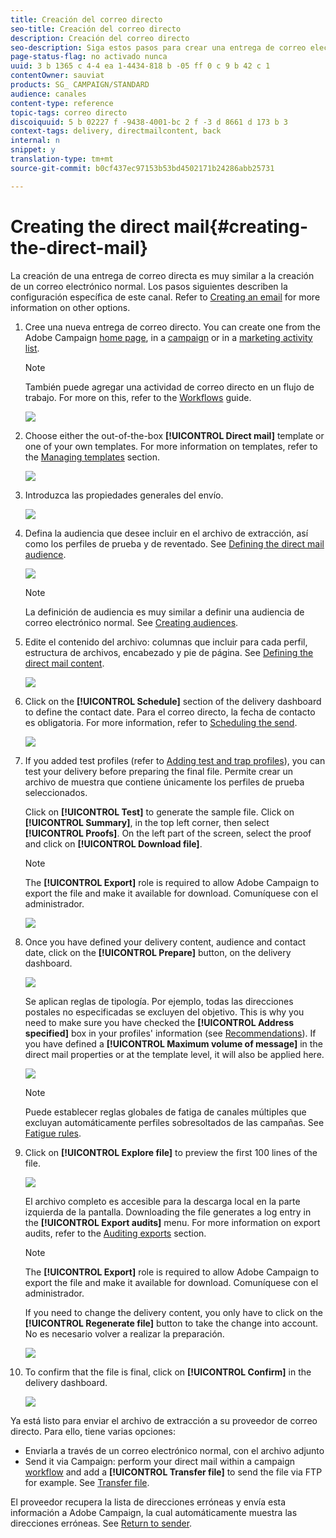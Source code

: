 ```yaml
---
title: Creación del correo directo
seo-title: Creación del correo directo
description: Creación del correo directo
seo-description: Siga estos pasos para crear una entrega de correo electrónico directa en Adobe Campaign.
page-status-flag: no activado nunca
uuid: 3 b 1365 c 4-4 ea 1-4434-818 b -05 ff 0 c 9 b 42 c 1
contentOwner: sauviat
products: SG_ CAMPAIGN/STANDARD
audience: canales
content-type: reference
topic-tags: correo directo
discoiquuid: 5 b 02227 f -9438-4001-bc 2 f -3 d 8661 d 173 b 3
context-tags: delivery, directmailcontent, back
internal: n
snippet: y
translation-type: tm+mt
source-git-commit: b0cf437ec97153b53bd4502171b24286abb25731

---
```



# Creating the direct mail{#creating-the-direct-mail}

La creación de una entrega de correo directa es muy similar a la creación de un correo electrónico normal. Los pasos siguientes describen la configuración específica de este canal. Refer to [Creating an email](../../channels/using/creating-an-email.md) for more information on other options.

1. Cree una nueva entrega de correo directo. You can create one from the Adobe Campaign [home page](../../start/using/interface-description.md#home-page), in a [campaign](../../start/using/marketing-activities.md#creating-a-marketing-activity) or in a [marketing activity list](../../start/using/programs-and-campaigns.md#creating-a-campaign).

   >[!NOTE]
   >
   >También puede agregar una actividad de correo directo en un flujo de trabajo. For more on this, refer to the [Workflows](../../automating/using/direct-mail-delivery.md) guide.

   ![](assets/direct_mail_1.png)

1. Choose either the out-of-the-box **[!UICONTROL Direct mail]** template or one of your own templates. For more information on templates, refer to the [Managing templates](../../start/using/about-templates.md) section.

   ![](assets/direct_mail_2.png)

1. Introduzca las propiedades generales del envío.

   ![](assets/direct_mail_3.png)

1. Defina la audiencia que desee incluir en el archivo de extracción, así como los perfiles de prueba y de reventado. See [Defining the direct mail audience](../../channels/using/defining-the-direct-mail-audience.md).

   ![](assets/direct_mail_4.png)

   >[!NOTE]
   >
   >La definición de audiencia es muy similar a definir una audiencia de correo electrónico normal. See [Creating audiences](../../audiences/using/creating-audiences.md).

1. Edite el contenido del archivo: columnas que incluir para cada perfil, estructura de archivos, encabezado y pie de página. See [Defining the direct mail content](../../channels/using/defining-the-direct-mail-content.md).

   ![](assets/direct_mail_5.png)

1. Click on the **[!UICONTROL Schedule]** section of the delivery dashboard to define the contact date. Para el correo directo, la fecha de contacto es obligatoria. For more information, refer to [Scheduling the send](../../sending/using/about-scheduling-messages.md).

   ![](assets/direct_mail_8.png)

1. If you added test profiles (refer to [Adding test and trap profiles](../../channels/using/defining-the-direct-mail-audience.md#adding-test-and-trap-profiles)), you can test your delivery before preparing the final file. Permite crear un archivo de muestra que contiene únicamente los perfiles de prueba seleccionados.

   Click on **[!UICONTROL Test]** to generate the sample file. Click on **[!UICONTROL Summary]**, in the top left corner, then select **[!UICONTROL Proofs]**. On the left part of the screen, select the proof and click on **[!UICONTROL Download file]**.

   >[!NOTE]
   >
   >The **[!UICONTROL Export]** role is required to allow Adobe Campaign to export the file and make it available for download. Comuníquese con el administrador.

   ![](assets/direct_mail_19.png)

1. Once you have defined your delivery content, audience and contact date, click on the **[!UICONTROL Prepare]** button, on the delivery dashboard.

   ![](assets/direct_mail_16.png)

   Se aplican reglas de tipología. Por ejemplo, todas las direcciones postales no especificadas se excluyen del objetivo. This is why you need to make sure you have checked the **[!UICONTROL Address specified]** box in your profiles' information (see [Recommendations](../../channels/using/about-direct-mail.md#recommendations)). If you have defined a **[!UICONTROL Maximum volume of message]** in the direct mail properties or at the template level, it will also be applied here.

   ![](assets/direct_mail_25.png)

   >[!NOTE]
   >
   >Puede establecer reglas globales de fatiga de canales múltiples que excluyan automáticamente perfiles sobresoltados de las campañas. See [Fatigue rules](../../administration/using/fatigue-rules.md).

1. Click on **[!UICONTROL Explore file]** to preview the first 100 lines of the file.

   ![](assets/direct_mail_18.png)

   El archivo completo es accesible para la descarga local en la parte izquierda de la pantalla. Downloading the file generates a log entry in the **[!UICONTROL Export audits]** menu. For more information on export audits, refer to the [Auditing exports](../../administration/using/auditing-export-logs.md) section.

   >[!NOTE]
   >
   >The **[!UICONTROL Export]** role is required to allow Adobe Campaign to export the file and make it available for download. Comuníquese con el administrador.

   If you need to change the delivery content, you only have to click on the **[!UICONTROL Regenerate file]** button to take the change into account. No es necesario volver a realizar la preparación.

   ![](assets/direct_mail_21.png)

1. To confirm that the file is final, click on **[!UICONTROL Confirm]** in the delivery dashboard.

   ![](assets/direct_mail_20.png)

Ya está listo para enviar el archivo de extracción a su proveedor de correo directo. Para ello, tiene varias opciones:

* Enviarla a través de un correo electrónico normal, con el archivo adjunto
* Send it via Campaign: perform your direct mail within a campaign [workflow](../../automating/using/direct-mail-delivery.md) and add a **[!UICONTROL Transfer file]** to send the file via FTP for example. See [Transfer file](../../automating/using/transfer-file.md).

El proveedor recupera la lista de direcciones erróneas y envía esta información a Adobe Campaign, la cual automáticamente muestra las direcciones erróneas. See [Return to sender](../../channels/using/return-to-sender.md).
